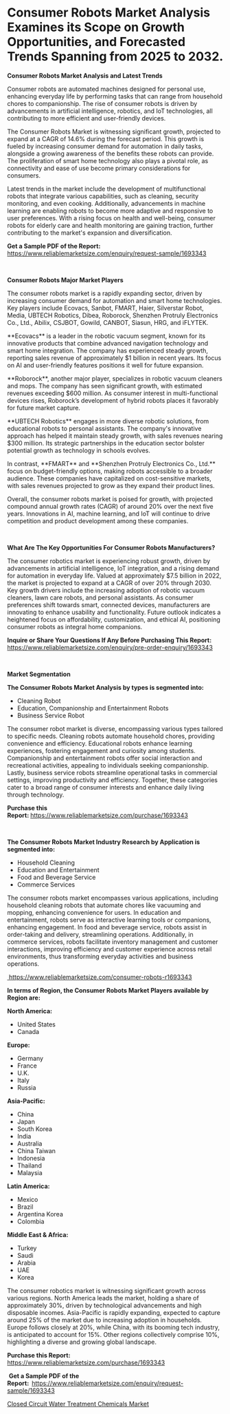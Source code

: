 <p><h1>Consumer Robots Market Analysis Examines its Scope on Growth Opportunities, and Forecasted Trends Spanning from 2025 to 2032.</h1></p><p><strong>Consumer Robots Market Analysis and Latest Trends</strong></p>
<p><p>Consumer robots are automated machines designed for personal use, enhancing everyday life by performing tasks that can range from household chores to companionship. The rise of consumer robots is driven by advancements in artificial intelligence, robotics, and IoT technologies, all contributing to more efficient and user-friendly devices.</p><p>The Consumer Robots Market is witnessing significant growth, projected to expand at a CAGR of 14.6% during the forecast period. This growth is fueled by increasing consumer demand for automation in daily tasks, alongside a growing awareness of the benefits these robots can provide. The proliferation of smart home technology also plays a pivotal role, as connectivity and ease of use become primary considerations for consumers. </p><p>Latest trends in the market include the development of multifunctional robots that integrate various capabilities, such as cleaning, security monitoring, and even cooking. Additionally, advancements in machine learning are enabling robots to become more adaptive and responsive to user preferences. With a rising focus on health and well-being, consumer robots for elderly care and health monitoring are gaining traction, further contributing to the market's expansion and diversification.</p></p>
<p><strong>Get a Sample PDF of the Report:&nbsp;</strong> <a href="https://www.reliablemarketsize.com/enquiry/request-sample/1693343?utm_campaign=1133&utm_medium=2&utm_source=Github&utm_content=ia&utm_term=08012025&utm_id=consumer-robots">https://www.reliablemarketsize.com/enquiry/request-sample/1693343</a></p>
<p>&nbsp;</p>
<p><strong>Consumer Robots Major Market Players</strong></p>
<p><p>The consumer robots market is a rapidly expanding sector, driven by increasing consumer demand for automation and smart home technologies. Key players include Ecovacs, Sanbot, FMART, Haier, Silverstar Robot, Media, UBTECH Robotics, Dibea, Roborock, Shenzhen Protruly Electronics Co., Ltd., Abilix, CSJBOT, Gowild, CANBOT, Siasun, HRG, and iFLYTEK.</p><p>**Ecovacs** is a leader in the robotic vacuum segment, known for its innovative products that combine advanced navigation technology and smart home integration. The company has experienced steady growth, reporting sales revenue of approximately $1 billion in recent years. Its focus on AI and user-friendly features positions it well for future expansion.</p><p>**Roborock**, another major player, specializes in robotic vacuum cleaners and mops. The company has seen significant growth, with estimated revenues exceeding $600 million. As consumer interest in multi-functional devices rises, Roborock’s development of hybrid robots places it favorably for future market capture.</p><p>**UBTECH Robotics** engages in more diverse robotic solutions, from educational robots to personal assistants. The company's innovative approach has helped it maintain steady growth, with sales revenues nearing $300 million. Its strategic partnerships in the education sector bolster potential growth as technology in schools evolves.</p><p>In contrast, **FMART** and **Shenzhen Protruly Electronics Co., Ltd.** focus on budget-friendly options, making robots accessible to a broader audience. These companies have capitalized on cost-sensitive markets, with sales revenues projected to grow as they expand their product lines.</p><p>Overall, the consumer robots market is poised for growth, with projected compound annual growth rates (CAGR) of around 20% over the next five years. Innovations in AI, machine learning, and IoT will continue to drive competition and product development among these companies.</p></p>
<p>&nbsp;</p>
<p><strong>What Are The Key Opportunities For Consumer Robots Manufacturers?</strong></p>
<p><p>The consumer robotics market is experiencing robust growth, driven by advancements in artificial intelligence, IoT integration, and a rising demand for automation in everyday life. Valued at approximately $7.5 billion in 2022, the market is projected to expand at a CAGR of over 20% through 2030. Key growth drivers include the increasing adoption of robotic vacuum cleaners, lawn care robots, and personal assistants. As consumer preferences shift towards smart, connected devices, manufacturers are innovating to enhance usability and functionality. Future outlook indicates a heightened focus on affordability, customization, and ethical AI, positioning consumer robots as integral home companions.</p></p>
<p><strong>Inquire or Share Your Questions If Any Before Purchasing This Report:</strong> <a href="https://www.reliablemarketsize.com/enquiry/pre-order-enquiry/1693343?utm_campaign=1133&utm_medium=2&utm_source=Github&utm_content=ia&utm_term=08012025&utm_id=consumer-robots">https://www.reliablemarketsize.com/enquiry/pre-order-enquiry/1693343</a></p>
<p>&nbsp;</p>
<p><strong>Market Segmentation</strong></p>
<p><strong>The Consumer Robots Market Analysis by types is segmented into:</strong></p>
<p><ul><li>Cleaning Robot</li><li>Education, Companionship and Entertainment Robots</li><li>Business Service Robot</li></ul></p>
<p><p>The consumer robot market is diverse, encompassing various types tailored to specific needs. Cleaning robots automate household chores, providing convenience and efficiency. Educational robots enhance learning experiences, fostering engagement and curiosity among students. Companionship and entertainment robots offer social interaction and recreational activities, appealing to individuals seeking companionship. Lastly, business service robots streamline operational tasks in commercial settings, improving productivity and efficiency. Together, these categories cater to a broad range of consumer interests and enhance daily living through technology.</p></p>
<p><strong>Purchase this Report:&nbsp;</strong><a href="https://www.reliablemarketsize.com/purchase/1693343?utm_campaign=1133&utm_medium=2&utm_source=Github&utm_content=ia&utm_term=08012025&utm_id=consumer-robots">https://www.reliablemarketsize.com/purchase/1693343</a></p>
<p>&nbsp;</p>
<p><strong>The Consumer Robots Market Industry Research by Application is segmented into:</strong></p>
<p><ul><li>Household Cleaning</li><li>Education and Entertainment</li><li>Food and Beverage Service</li><li>Commerce Services</li></ul></p>
<p><p>The consumer robots market encompasses various applications, including household cleaning robots that automate chores like vacuuming and mopping, enhancing convenience for users. In education and entertainment, robots serve as interactive learning tools or companions, enhancing engagement. In food and beverage service, robots assist in order-taking and delivery, streamlining operations. Additionally, in commerce services, robots facilitate inventory management and customer interactions, improving efficiency and customer experience across retail environments, thus transforming everyday activities and business operations.</p></p>
<p><a href="https://www.reliablemarketsize.com/consumer-robots-r1693343?utm_campaign=1133&utm_medium=2&utm_source=Github&utm_content=ia&utm_term=08012025&utm_id=consumer-robots">&nbsp;https://www.reliablemarketsize.com/consumer-robots-r1693343</a></p>
<p><strong>In terms of Region, the Consumer Robots Market Players available by Region are:</strong></p>
<p>
    <p> <strong> North America: </strong>
        <ul>
            <li>United States</li>
            <li>Canada</li>
        </ul>
        </p> 
    <p> <strong> Europe: </strong>
        <ul>
            <li>Germany</li>
            <li>France</li>
            <li>U.K.</li>
            <li>Italy</li>
            <li>Russia</li>
        </ul>
        </p> 
    <p> <strong> Asia-Pacific: </strong>
        <ul>
            <li>China</li>
            <li>Japan</li>
            <li>South Korea</li>
            <li>India</li>
            <li>Australia</li>
            <li>China Taiwan</li>
            <li>Indonesia</li>
            <li>Thailand</li>
            <li>Malaysia</li>
        </ul>
        </p> 
    <p> <strong> Latin America: </strong>
        <ul>
            <li>Mexico</li>
            <li>Brazil</li>
            <li>Argentina Korea</li>
            <li>Colombia</li>
        </ul>
        </p> 
    <p> <strong> Middle East & Africa: </strong>
        <ul>
            <li>Turkey</li>
            <li>Saudi</li>
            <li>Arabia</li>
            <li>UAE</li>
            <li>Korea</li>
        </ul>
    </p>
    </p>
<p><p>The consumer robotics market is witnessing significant growth across various regions. North America leads the market, holding a share of approximately 30%, driven by technological advancements and high disposable incomes. Asia-Pacific is rapidly expanding, expected to capture around 25% of the market due to increasing adoption in households. Europe follows closely at 20%, while China, with its booming tech industry, is anticipated to account for 15%. Other regions collectively comprise 10%, highlighting a diverse and growing global landscape.</p></p>
<p><strong>Purchase this Report: </strong><a href="https://www.reliablemarketsize.com/purchase/1693343?utm_campaign=1133&utm_medium=2&utm_source=Github&utm_content=ia&utm_term=08012025&utm_id=consumer-robots">https://www.reliablemarketsize.com/purchase/1693343</a></p>
<p>&nbsp;<strong>Get a Sample PDF of the Report:&nbsp;&nbsp;</strong><a href="https://www.reliablemarketsize.com/enquiry/request-sample/1693343?utm_campaign=1133&utm_medium=2&utm_source=Github&utm_content=ia&utm_term=08012025&utm_id=consumer-robots">https://www.reliablemarketsize.com/enquiry/request-sample/1693343</a></p>
<p><strong></strong></p>
<p><p><a href="https://github.com/WillieWoodard/Market-Research-Report-List-7/blob/main/closed-circuit-water-treatment-chemicals-market.md?utm_campaign=1133&utm_medium=2&utm_source=Github&utm_content=ia&utm_term=08012025&utm_id=consumer-robots">Closed Circuit Water Treatment Chemicals Market</a></p></p>